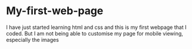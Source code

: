 # My-first-web-page
I have just started learning html and css and this is my first webpage that I coded. But I am not being able to customise my page for mobile viewing, especially the images
